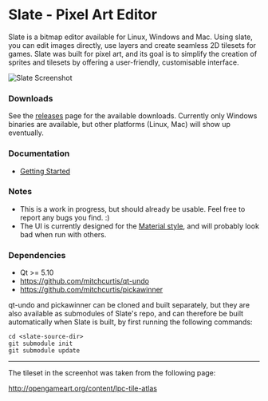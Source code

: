 # Slate - Pixel Art Editor

Slate is a bitmap editor available for Linux, Windows and Mac. Using slate, you can edit images directly, use layers and create seamless 2D tilesets for games. Slate was built for pixel art,  and its goal is to simplify the creation of sprites and tilesets by offering a user-friendly, customisable interface.  

![Slate Screenshot](https://github.com/mitchcurtis/slate/blob/master/slate.png "Slate")

### Downloads ###

See the [releases](https://github.com/mitchcurtis/slate/releases) page for the available downloads. Currently only Windows binaries are available, but other platforms (Linux, Mac) will show up eventually.

### Documentation ###
- [Getting Started](https://github.com/mitchcurtis/slate/blob/master/doc/getting-started.md)

### Notes ###
- This is a work in progress, but should already be usable. Feel free to report any bugs you find. :)
- The UI is currently designed for the [Material style](http://doc.qt.io/qt-5/qtquickcontrols2-material.html), and will probably look bad when run with others.

### Dependencies ###

* Qt >= 5.10
* https://github.com/mitchcurtis/qt-undo
* https://github.com/mitchcurtis/pickawinner

qt-undo and pickawinner can be cloned and built separately, but they are also available as submodules of Slate's repo, and can therefore be built automatically when
Slate is built, by first running the following commands:

    cd <slate-source-dir>
    git submodule init
    git submodule update

---

The tileset in the screenhot was taken from the following page:

http://opengameart.org/content/lpc-tile-atlas
